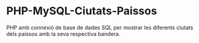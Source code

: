 # PHP-MySQL-Ciutats-Paissos
PHP amb connexió de base de dades SQL per mostrar les diferents ciutats dels paíssos amb la seva respectiva bandera.
